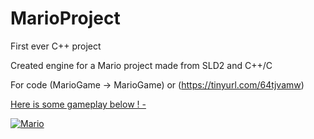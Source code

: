 # MarioProject

First ever C++ project

Created engine for a Mario project made from SLD2 and C++/C

For code (MarioGame -> MarioGame) or (https://tinyurl.com/64tjvamw)


<ins> Here is some gameplay below ! - </ins>


[![Mario](https://i.ytimg.com/vi/VkCL4bBWank/maxresdefault.jpg?sqp=-oaymwEmCIAKENAF8quKqQMa8AEB-AH-CYAC0AWKAgwIABABGH8gEygxMA8=&amp;rs=AOn4CLDSR_mmwY0aOeVL12H8fx8fsKDvNA)](https://youtu.be/VkCL4bBWank?si=x2Jd6e97LtJR2mae)
